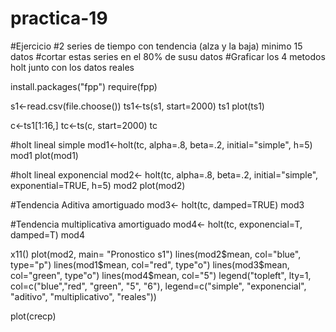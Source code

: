 # practica-19
#Ejercicio 
#2 series de tiempo con tendencia (alza y la baja) minimo 15 datos
#cortar estas series en el 80% de susu datos
#Graficar los 4 metodos holt junto con los datos reales

install.packages("fpp")
require(fpp)


s1<-read.csv(file.choose())
ts1<-ts(s1, start=2000)
ts1
plot(ts1)

c<-ts1[1:16,]
tc<-ts(c, start=2000)
tc

#holt lineal simple
mod1<-holt(tc, alpha=.8, beta=.2, initial="simple", h=5)
mod1
plot(mod1)

#holt lineal exponencial
mod2<- holt(tc, alpha=.8, beta=.2, initial="simple", exponential=TRUE, h=5)
mod2
plot(mod2)

#Tendencia Aditiva amortiguado
mod3<- holt(tc, damped=TRUE)
mod3

#Tendencia multiplicativa amortiguado
mod4<- holt(tc, exponencial=T, damped=T)
mod4


x11()
plot(mod2, main= "Pronostico s1")
lines(mod2$mean, col="blue", type="p")
lines(mod1$mean, col="red", type"o")
lines(mod3$mean, col="green", type"o")
lines(mod4$mean, col="5")
legend("topleft", lty=1, col=c("blue","red", "green", "5", "6"),
       legend=c("simple", "exponencial", "aditivo", "multiplicativo", "reales"))

plot(crecp)
